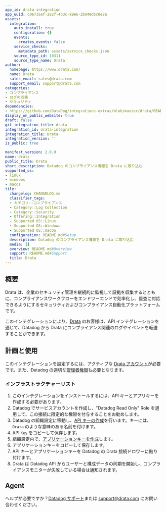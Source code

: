 ```yaml
---
app_id: drata-integration
app_uuid: c06736af-282f-4b3c-a9e6-2b049dbc0e2a
assets:
  integration:
    auto_install: true
    configuration: {}
    events:
      creates_events: false
    service_checks:
      metadata_path: assets/service_checks.json
    source_type_id: 10311
    source_type_name: Drata
author:
  homepage: https://www.drata.com/
  name: Drata
  sales_email: sales@drata.com
  support_email: support@drata.com
categories:
- コンプライアンス
- ログの収集
- セキュリティ
dependencies:
- https://github.com/DataDog/integrations-extras/blob/master/drata/README.md
display_on_public_website: true
draft: false
git_integration_title: drata
integration_id: drata-integration
integration_title: Drata
integration_version: ''
is_public: true

manifest_version: 2.0.0
name: drata
public_title: Drata
short_description: Datadog のコンプライアンス情報を Drata に取り込む
supported_os:
- linux
- windows
- macos
tile:
  changelog: CHANGELOG.md
  classifier_tags:
  - カテゴリ::コンプライアンス
  - Category::Log Collection
  - Category::Security
  - Offering::Integration
  - Supported OS::Linux
  - Supported OS::Windows
  - Supported OS::macOS
  configuration: README.md#Setup
  description: Datadog のコンプライアンス情報を Drata に取り込む
  media: []
  overview: README.md#Overview
  support: README.md#Support
  title: Drata
---
```


<!--  SOURCED FROM https://github.com/DataDog/integrations-extras -->


## 概要

Drata は、企業のセキュリティ管理を継続的に監視して証拠を収集するとともに、コンプライアンスワークフローをエンドツーエンドで効率化し、監査に対応できるようにするセキュリティおよびコンプライアンス自動化プラットフォームです。

このインテグレーションにより、[Drata][1] のお客様は、API インテグレーションを通じて、Datadog から Drata にコンプライアンス関連のログやイベントを転送することができます。

## 計画と使用

このインテグレーションを設定するには、アクティブな [Drata アカウント][2]が必要です。また、Datadog の適切な[管理者権限][3]も必要となります。

### インフラストラクチャーリスト

1. このインテグレーションをインストールするには、API キーとアプリキーを作成する必要があります。
2. Datadog でサービスアカウントを作成し、"Datadog Read Only" Role を適用して、この接続に限定的な権限を付与することをお勧めします。
3. Datadog の組織設定に移動し、[API キーの作成][4]を行います。キーには、`Drata` のような意味のある名前を付けます。
4. API `Key` をコピーして保存します。
5. 組織設定内で、[アプリケーションキーを作成][5]します。
6. アプリケーションキーをコピーして保存します。
7. API キーとアプリケーションキーを Datadog の Drata 接続ドロワーに貼り付けます。
8. Drata は Datadog API からユーザーと構成データの同期を開始し、コンプライアンスモニターが失敗している場合は通知されます。


## Agent

ヘルプが必要ですか？[Datadog サポート][6]または [support@drata.com][7] にお問い合わせください。


[1]: https://www.drata.com
[2]: https://drata.com/demo
[3]: https://docs.datadoghq.com/ja/account_management/rbac/permissions/
[4]: https://docs.datadoghq.com/ja/account_management/api-app-keys/#add-an-api-key-or-client-token
[5]: https://docs.datadoghq.com/ja/account_management/api-app-keys/#add-application-keys
[6]: https://docs.datadoghq.com/ja/help/
[7]: mailto:support@drata.com
